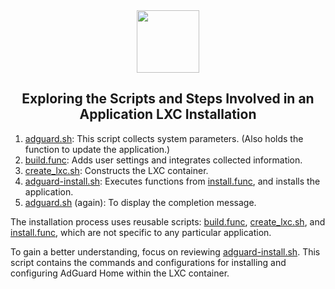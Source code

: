 <div align="center">
<img src="https://raw.githubusercontent.com/tdsf/Proxmox/main/misc/images/logo.png" height="100px" />
</div>
<h2><div align="center">Exploring the Scripts and Steps Involved in an Application LXC Installation</div></h2>

1) [adguard.sh](https://github.com/tdsf/Proxmox/blob/main/ct/adguard.sh): This script collects system parameters. (Also holds the function to update the application.)
2) [build.func](https://github.com/tdsf/Proxmox/blob/main/misc/build.func): Adds user settings and integrates collected information.
3) [create_lxc.sh](https://github.com/tdsf/Proxmox/blob/main/ct/create_lxc.sh): Constructs the LXC container.
4) [adguard-install.sh](https://github.com/tdsf/Proxmox/blob/main/install/adguard-install.sh): Executes functions from [install.func](https://github.com/tdsf/Proxmox/blob/main/misc/install.func), and installs the application.
5) [adguard.sh](https://github.com/tdsf/Proxmox/blob/main/ct/adguard.sh) (again): To display the completion message.

The installation process uses reusable scripts: [build.func](https://github.com/tdsf/Proxmox/blob/main/misc/build.func), [create_lxc.sh](https://github.com/tdsf/Proxmox/blob/main/ct/create_lxc.sh), and [install.func](https://github.com/tdsf/Proxmox/blob/main/misc/install.func), which are not specific to any particular application.

To gain a better understanding, focus on reviewing [adguard-install.sh](https://github.com/tdsf/Proxmox/blob/main/install/adguard-install.sh). This script contains the commands and configurations for installing and configuring AdGuard Home within the LXC container.
